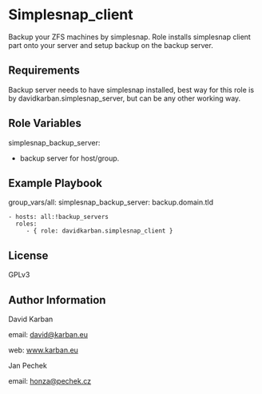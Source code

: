 Simplesnap_client
=========

Backup your ZFS machines by simplesnap. Role installs simplesnap client part onto your server and setup backup on the backup server.

Requirements
------------

Backup server needs to have simplesnap installed, best way for this role is by davidkarban.simplesnap_server, but can be any other working way.

Role Variables
--------------

simplesnap_backup_server:
  - backup server for host/group.


Example Playbook
----------------

group_vars/all:
simplesnap_backup_server: backup.domain.tld

    - hosts: all:!backup_servers
      roles:
         - { role: davidkarban.simplesnap_client }

License
-------

GPLv3

Author Information
------------------

David Karban

email: david@karban.eu

web: www.karban.eu

Jan Pechek

email: honza@pechek.cz
